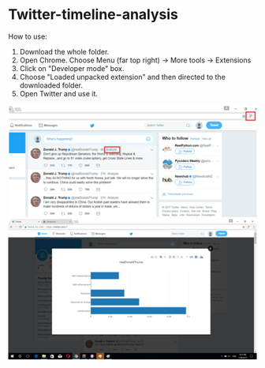 # Twitter-timeline-analysis

How to use:

1) Download the whole folder. 
2) Open Chrome. Choose Menu (far top right) -> More tools -> Extensions 
3) Click on "Developer mode" box. 
4) Choose "Loaded unpacked extension" and then directed to the downloaded folder. 
5) Open Twitter and use it. 

![Sample](Sample1.png)
![Sample](Sample2.png)
